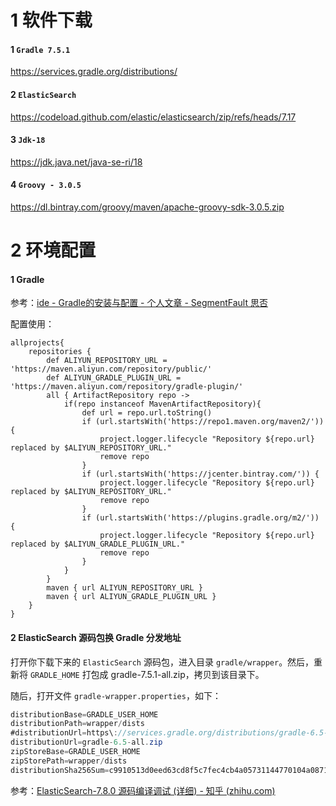 # 1 软件下载

#### 1 `Gradle 7.5.1`

<https://services.gradle.org/distributions/>

#### 2 `ElasticSearch`

<https://codeload.github.com/elastic/elasticsearch/zip/refs/heads/7.17>

#### 3 `Jdk-18`

<https://jdk.java.net/java-se-ri/18>

#### 4 `Groovy - 3.0.5`

<https://dl.bintray.com/groovy/maven/apache-groovy-sdk-3.0.5.zip>

# 2 环境配置

#### 1 Gradle

参考：[ide - Gradle的安装与配置 - 个人文章 - SegmentFault 思否](https://segmentfault.com/a/1190000022072346)

配置使用：

```text
allprojects{
    repositories {
        def ALIYUN_REPOSITORY_URL = 'https://maven.aliyun.com/repository/public/'
        def ALIYUN_GRADLE_PLUGIN_URL = 'https://maven.aliyun.com/repository/gradle-plugin/'
        all { ArtifactRepository repo ->
            if(repo instanceof MavenArtifactRepository){
                def url = repo.url.toString()
                if (url.startsWith('https://repo1.maven.org/maven2/')) {
                    project.logger.lifecycle "Repository ${repo.url} replaced by $ALIYUN_REPOSITORY_URL."
                    remove repo
                }
                if (url.startsWith('https://jcenter.bintray.com/')) {
                    project.logger.lifecycle "Repository ${repo.url} replaced by $ALIYUN_REPOSITORY_URL."
                    remove repo
                }
                if (url.startsWith('https://plugins.gradle.org/m2/')) {
                    project.logger.lifecycle "Repository ${repo.url} replaced by $ALIYUN_GRADLE_PLUGIN_URL."
                    remove repo
                }
            }
        }
        maven { url ALIYUN_REPOSITORY_URL }
        maven { url ALIYUN_GRADLE_PLUGIN_URL }
    }
}

```

#### 2 ElasticSearch 源码包换 Gradle 分发地址

打开你下载下来的 `ElasticSearch` 源码包，进入目录 `gradle/wrapper`。然后，重新将 `GRADLE_HOME` 打包成 gradle-7.5.1-all.zip，拷贝到该目录下。

随后，打开文件 `gradle-wrapper.properties`，如下：

```java
distributionBase=GRADLE_USER_HOME
distributionPath=wrapper/dists
#distributionUrl=https\://services.gradle.org/distributions/gradle-6.5-all.zip
distributionUrl=gradle-6.5-all.zip
zipStoreBase=GRADLE_USER_HOME
zipStorePath=wrapper/dists
distributionSha256Sum=c9910513d0eed63cd8f5c7fec4cb4a05731144770104a0871234a4edc3ba3cef

```

参考：[ElasticSearch-7.8.0 源码编译调试 (详细) - 知乎 (zhihu.com)](https://zhuanlan.zhihu.com/p/188725714)




